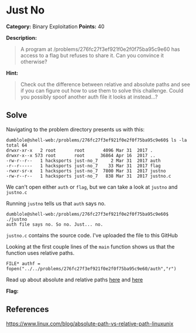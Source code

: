 # Just No
**Category:** Binary Exploitation **Points:** 40 

**Description:**
>A program at /problems/276fc27f3ef921f0e2f0f75ba95c9e60 has access to a flag but refuses to share it. Can you convince it otherwise?

**Hint:**
>Check out the difference between relative and absolute paths and see if you can figure out how to use them to solve this challenge. Could you possibly spoof another auth file it looks at instead...?

## Solve
Navigating to the problem directory presents us with this:

```
dumblole@shell-web:/problems/276fc27f3ef921f0e2f0f75ba95c9e60$ ls -la                              
total 64                                                                                           
drwxr-xr-x   2 root       root       4096 Mar 31  2017 .
drwxr-x--x 573 root       root      36864 Apr 16  2017 ..
-rw-r--r--   1 hacksports just-no_7     2 Mar 31  2017 auth                                        
-r--r-----   1 hacksports just-no_7    33 Mar 31  2017 flag                                        
-rwxr-sr-x   1 hacksports just-no_7  7800 Mar 31  2017 justno
-rw-r--r--   1 hacksports just-no_7   838 Mar 31  2017 justno.c    
```
We can't open either `auth` or `flag`, but we can take a look at `justno` and `justno.c`

Running `justno` tells us that `auth` says no.

```
dumblole@shell-web:/problems/276fc27f3ef921f0e2f0f75ba95c9e60$ ./justno                            
auth file says no. So no. Just... no.
```
`justno.c` contains the source code. I've uploaded the file to this GitHub

Looking at the first couple lines of the `main` function shows us that the function uses relative paths.

```
FILE* authf = fopen("../../problems/276fc27f3ef921f0e2f0f75ba95c9e60/auth","r")
```
Read up about absolute and relative paths [here]() and [here]()

**Flag:**

## **References**
https://www.linux.com/blog/absolute-path-vs-relative-path-linuxunix
